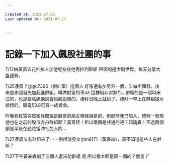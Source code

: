 ```yaml
---

Created at: 2021-07-26
Last updated at: 2021-07-27


---
```


# 記錄一下加入飆股社團的事


7/12由黃黃去花社拉人加他好友後他再拉到群組
帶頭的是大副世傑，每天分享大盤趨勢，

7/25凌晨？加gu7366（劉紅雷）這個人 好像還有加另外一個，叫做李國發，後來是李國發先加我進群組，叫做財富列車a3
這群組非常熱烈...帶頭的是一個叫宋江的，也是要私訊他說會給飆股標的，禮拜日晚上就給了，禮拜一早上在群組提示給標的。聯電53.8可買一成資金。

昨晚劉紅雷突然密我問說是股票的朋友嗎我說是的，但那時我已加入，禮拜一發現他也在之前的股市方舟群組耶？真奇怪！所以兩個是共通的吧？超詭異！不過兩個都是半夜在花花當沖社加入的....

7/27凌晨又有群組來了⋯⋯劉得瑞發文加m8171（黃豪森），真不知道這些人在幹嘛？

7/27下午黃豪森加了三個人進宋助群組 呃 所以根本都是同一團的？無言 ㄏ

